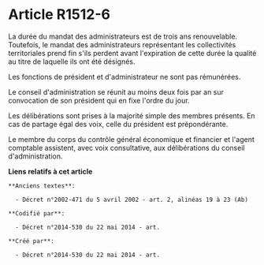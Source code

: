 # Article R1512-6

La durée du mandat des administrateurs est de trois ans renouvelable. Toutefois, le mandat des administrateurs représentant
les collectivités territoriales prend fin s'ils perdent avant l'expiration de cette durée la qualité au titre de laquelle ils
ont été désignés.

Les fonctions de président et d'administrateur ne sont pas rémunérées.

Le conseil d'administration se réunit au moins deux fois par an sur convocation de son président qui en fixe l'ordre du jour.

Les délibérations sont prises à la majorité simple des membres présents. En cas de partage égal des voix, celle du président
est prépondérante.

Le membre du corps du contrôle général économique et financier et l'agent comptable assistent, avec voix consultative, aux
délibérations du conseil d'administration.

**Liens relatifs à cet article**

	**Anciens textes**:

	  - Décret n°2002-471 du 5 avril 2002 - art. 2, alinéas 19 à 23 (Ab)

	**Codifié par**:

	  - Décret n°2014-530 du 22 mai 2014 - art.

	**Créé par**:

	  - Décret n°2014-530 du 22 mai 2014 - art.
